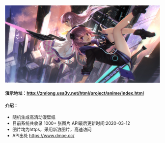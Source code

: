 ![](../../../image/project/article12.png)

#### 演示地址：http://zmlong.usa3v.net/html/project/anime/index.html

#### 介绍：

- 随机生成高清动漫壁纸
- 目前系统共收录 1000+ 张图片 API最后更新时间:2020-03-12
- 图片均为https，采用新浪图片，高速访问
- API出处 https://www.dmoe.cc/